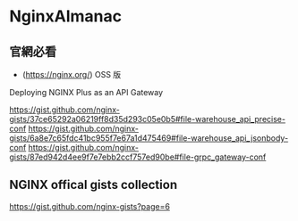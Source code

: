 # NginxAlmanac

## 官網必看

- (https://nginx.org/) OSS 版

Deploying NGINX Plus as an API Gateway

https://gist.github.com/nginx-gists/37ce65292a06219ff8d35d293c05e0b5#file-warehouse_api_precise-conf
https://gist.github.com/nginx-gists/6a8e7c65fdc41bc955f7e67a1d475469#file-warehouse_api_jsonbody-conf
https://gist.github.com/nginx-gists/87ed942d4ee9f7e7ebb2ccf757ed90be#file-grpc_gateway-conf

## NGINX offical gists collection
https://gist.github.com/nginx-gists?page=6

